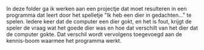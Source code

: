 In deze folder ga ik werken aan een projectje dat moet resulteren in een programma dat leert door het spelletje "Ik heb een dier in gedachten..."
te spelen. Iedere keer dat de computer een dier gokt, en het is fout, krijgt de speler de vraag wat het goede dier was en hoe dat verschilt van
het dier dat de computer gokte. Dat verschil wordt vervolgens toegevoegd aan de kennis-boom waarmee het programma werkt.


